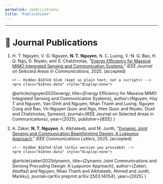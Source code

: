 ```yaml
---
permalink: /publications/
title: "Publications"
---
```


---

# 📄 Journal Publications

<ol>
  <!-- === Paper 1 === -->
  <li>
    H. T. Nguyen, V.-D. Nguyen, <strong>N. T. Nguyen</strong>, N. C. Luong, V.-N. Q. Bao, H. Q. Ngo, D. Niyato, and S. Chatzinotas,
    "<a href="https://www.arxiv.org/pdf/2509.10290" target="_blank">Energy Efficiency for Massive MIMO Integrated Sensing and Communication Systems</a>,"
    <span><em>IEEE Journal on Selected Areas in Communications</em></span>, 2025. (accepted)

    <!-- Hidden BibTeX blob (kept as plain text; not a <script>) -->
    <pre class="bibtex-data" style="display:none">
@article{nguyen2025energy,
  title={Energy Efficiency for Massive MIMO Integrated Sensing and Communication Systems},
  author={Nguyen, Huy T and Nguyen, Van-Dinh and Nguyen, Nhan Thanh and Luong, Nguyen Cong and Bao, Vo-Nguyen Quoc and Ngo, Hien Quoc and Niyato, Dusit and Chatzinotas, Symeon},
  journal={IEEE Journal on Selected Areas in Communications},
  year={2025},
  publisher={IEEE}
}
    </pre>
  </li>

  <!-- === Paper 2 === -->
  <li>
    A. Zaker, <strong>N. T. Nguyen</strong>, A. Alkhateeb, and M. Juntti,
    "<a href="https://arxiv.org/pdf/2503.14054" target="_blank">Dynamic Joint Sensing and Communication Beamforming Design: A Lyapunov Approach</a>,"
    <span><em>IEEE Communications Letters</em></span>, 2025. (accepted)

    <!-- Hidden BibTeX blob (arXiv version you provided) -->
    <pre class="bibtex-data" style="display:none">
@article{zakeri2025dynamic,
  title={Dynamic Joint Communications and Sensing Precoding Design: A Lyapunov Approach},
  author={Zakeri, Abolfazl and Nguyen, Nhan Thanh and Alkhateeb, Ahmed and Juntti, Markku},
  journal={arXiv preprint arXiv:2503.14054},
  year={2025}
}
    </pre>
  </li>
</ol>

<style>
  .bibtex-btn{font:inherit;padding:6px 12px;border:1px solid #d0d0d0;border-radius:10px;background:#fff;cursor:pointer;margin-top:6px}
  .bibtex-btn:hover{background:#f6f6f6}
  .bibtex-box{position:relative;margin-top:8px;padding:10px;background:#ffeef3;border:1px solid #ffd6e1;border-radius:12px}
  .bibtex-copy{position:absolute;right:10px;top:8px;padding:4px 10px;border:1px solid #d0d0d0;border-radius:8px;background:#fff;cursor:pointer}
</style>

<script>
(function(){
  function clean(s){return (s||"").replace(/\s+\n/g,"\n").replace(/\n\s+/g,"\n").trim();}

  function buildPanel(bib){
    const box=document.createElement("div");
    box.className="bibtex-box";

    const copy=document.createElement("button");
    copy.className="bibtex-copy";
    copy.textContent="Copy";
    copy.onclick=()=>{navigator.clipboard.writeText(bib).then(()=>{
      copy.textContent="Copied!";
      setTimeout(()=>copy.textContent="Copy",1200);
    });};

    const pre=document.createElement("pre");
    pre.textContent=bib;

    box.appendChild(copy);
    box.appendChild(pre);
    return box;
  }

  function addButtons(){
    document.querySelectorAll("ol > li").forEach(li=>{
      const data=li.querySelector(".bibtex-data");
      if(!data) return;
      if(li.querySelector(".bibtex-btn")) return;

      const btn=document.createElement("button");
      btn.className="bibtex-btn";
      btn.textContent="BibTeX";

      btn.onclick=()=>{
        // close any open panel in this LI
        li.querySelectorAll(".bibtex-box").forEach(b=>b.remove());
        const bib=clean(data.textContent || data.innerText || "");
        btn.insertAdjacentElement("afterend", buildPanel(bib));
      };

      li.appendChild(document.createElement("br"));
      li.appendChild(btn);
    });
  }

  if(document.readyState==="loading"){
    document.addEventListener("DOMContentLoaded", addButtons);
  }else{
    addButtons();
  }
  // extra pass after full load (covers late hydration)
  window.addEventListener("load", ()=>setTimeout(addButtons,0));
})();
</script>
